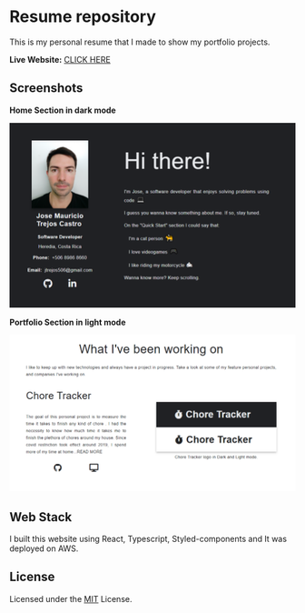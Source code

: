 # Resume repository

This is my personal resume that I made to show my portfolio projects.

**Live Website:** [CLICK HERE](https://www.josetrejos.com/)

## Screenshots

**Home Section in dark mode**

![Main section](https://raw.githubusercontent.com/jose-506/resume/main/src/assets/images/resume/homeDarkMode.png)

**Portfolio Section in light mode**

![Chart Section](https://raw.githubusercontent.com/jose-506/resume/main/src/assets/images/resume/portfolioInLightMode.PNG)

## Web Stack

I built this website using React, Typescript, Styled-components and It was deployed on AWS.

## License

Licensed under the [MIT](LICENSE.md) License.
